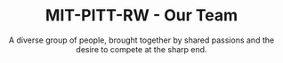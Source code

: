 ---
title: MIT-PITT-RW - Our Team
subtitle: A diverse group of people, brought together by shared passions and the desire to compete at the sharp end.


external_link: https://www.mitpittrw.com/people-1

---